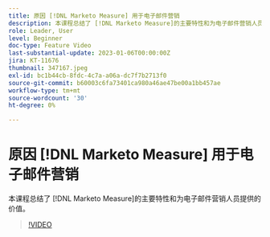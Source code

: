 ```yaml
---
title: 原因 [!DNL Marketo Measure] 用于电子邮件营销
description: 本课程总结了 [!DNL Marketo Measure]的主要特性和为电子邮件营销人员提供的价值。
role: Leader, User
level: Beginner
doc-type: Feature Video
last-substantial-update: 2023-01-06T00:00:00Z
jira: KT-11676
thumbnail: 347167.jpeg
exl-id: bc1b44cb-8fdc-4c7a-a06a-dc7f7b2713f0
source-git-commit: b60003c6fa73401ca980a46ae47be00a1bb457ae
workflow-type: tm+mt
source-wordcount: '30'
ht-degree: 0%

---
```


# 原因 [!DNL Marketo Measure] 用于电子邮件营销

本课程总结了 [!DNL Marketo Measure]的主要特性和为电子邮件营销人员提供的价值。

>[!VIDEO](https://video.tv.adobe.com/v/347167/?quality=12&learn=on)
